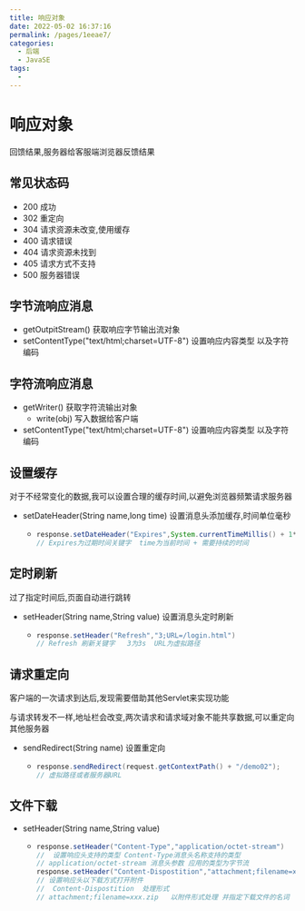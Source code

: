 ```yaml
---
title: 响应对象
date: 2022-05-02 16:37:16
permalink: /pages/1eeae7/
categories:
  - 后端
  - JavaSE
tags:
  - 
---
```

# 响应对象

回馈结果,服务器给客服端浏览器反馈结果

## 常见状态码

- 200 成功
- 302 重定向
- 304 请求资源未改变,使用缓存
- 400 请求错误
- 404 请求资源未找到
- 405 请求方式不支持
- 500 服务器错误



## 字节流响应消息

- getOutpitStream()  获取响应字节输出流对象
- setContentType("text/html;charset=UTF-8") 设置响应内容类型 以及字符编码



## 字符流响应消息

- getWriter()  获取字符流输出对象
  - write(obj)  写入数据给客户端
- setContentType("text/html;charset=UTF-8") 设置响应内容类型 以及字符编码



## 设置缓存

对于不经常变化的数据,我可以设置合理的缓存时间,以避免浏览器频繁请求服务器

- setDateHeader(String name,long time)   设置消息头添加缓存,时间单位毫秒

  - ```java
    response.setDateHeader("Expires",System.currentTimeMillis() + 1*60*60*1000);
    // Expires为过期时间关键字  time为当前时间 + 需要持续的时间
    ```



## 定时刷新

过了指定时间后,页面自动进行跳转

- setHeader(String name,String value)  设置消息头定时刷新

  - ```java
    response.setHeader("Refresh","3;URL=/login.html")
    // Refresh 刷新关键字   3为3s  URL为虚拟路径
    ```



## 请求重定向

客户端的一次请求到达后,发现需要借助其他Servlet来实现功能

与请求转发不一样,地址栏会改变,两次请求和请求域对象不能共享数据,可以重定向其他服务器

- sendRedirect(String name)  设置重定向

  - ```java
    response.sendRedirect(request.getContextPath() + "/demo02");
    // 虚拟路径或者服务器URL
    ```



## 文件下载

- setHeader(String name,String value)  

  - ```java
    response.setHeader("Content-Type","application/octet-stream")
    //  设置响应头支持的类型 Content-Type消息头名称支持的类型
    // application/octet-stream 消息头参数 应用的类型为字节流
    response.setHeader("Content-Dispostition","attachment;filename=xxx.zip")
    // 设置响应头以下载方式打开附件  
    //  Content-Dispostition  处理形式
    // attachment;filename=xxx.zip   以附件形式处理 并指定下载文件的名词
    ```



